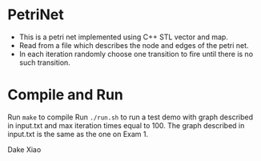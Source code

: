 # PetriNet
+ This is a petri net implemented using C++ STL vector and map.
+ Read from a file which describes the node and edges of the petri net.
+ In each iteration randomly choose one transition to fire until there is no such transition.

# Compile and Run
Run `make` to compile
Run `./run.sh` to run a test demo with graph described in input.txt and max iteration times equal to 100.
The graph described in input.txt is the same as the one on Exam 1.

Dake Xiao
